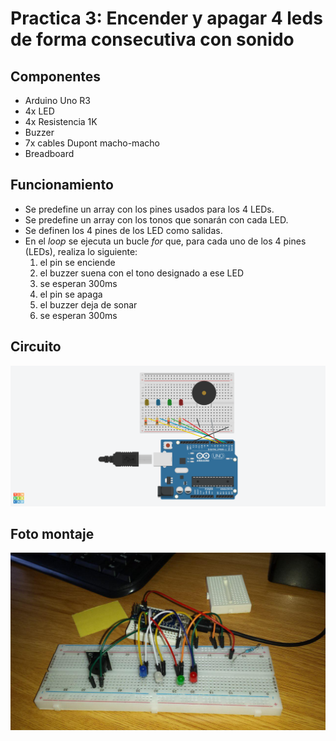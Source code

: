 # Practica 3: Encender y apagar 4 leds de forma consecutiva con sonido

## Componentes

* Arduino Uno R3
* 4x LED
* 4x Resistencia 1K
* Buzzer
* 7x cables Dupont macho-macho
* Breadboard

## Funcionamiento

* Se predefine un array con los pines usados para los 4 LEDs.
* Se predefine un array con los tonos que sonarán con cada LED.
* Se definen los 4 pines de los LED como salidas.
* En el _loop_ se ejecuta un bucle _for_ que, para cada uno de los 4 pines (LEDs), realiza lo siguiente:
	1. el pin se enciende
	2. el buzzer suena con el tono designado a ese LED
	3. se esperan 300ms
	4. el pin se apaga
	5. el buzzer deja de sonar
	6. se esperan 300ms

## Circuito

![esquema tinkercad](pr3.png)

## Foto montaje

![foto](fotoP3.jpg)
